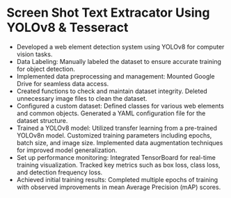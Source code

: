 # Screen Shot Text Extracator Using YOLOv8 & Tesseract
- Developed a web element detection system using YOLOv8 for computer vision tasks.
- Data Labeling:
Manually labeled the dataset to ensure accurate training for object detection.
- Implemented data preprocessing and management:
Mounted Google Drive for seamless data access.
- Created functions to check and maintain dataset integrity.
Deleted unnecessary image files to clean the dataset.
- Configured a custom dataset:
Defined classes for various web elements and common objects.
Generated a YAML configuration file for the dataset structure.
- Trained a YOLOv8 model:
Utilized transfer learning from a pre-trained YOLOv8n model.
Customized training parameters including epochs, batch size, and image size.
Implemented data augmentation techniques for improved model generalization.
- Set up performance monitoring:
Integrated TensorBoard for real-time training visualization.
Tracked key metrics such as box loss, class loss, and detection frequency loss.
- Achieved initial training results:
Completed multiple epochs of training with observed improvements in mean Average Precision (mAP) scores.
